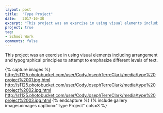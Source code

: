 ```yaml
---
layout: post
title:  "Type Project"
date:   2017-10-30
excerpt: "This project was an exercise in using visual elements including arrangement and typographical principles to attempt to emphasize different levels of text."
project: true
tag:
- School Work
comments: false
---
```


This project was an exercise in using visual elements including arrangement and typographical principles to attempt to emphasize different levels of text.

{% capture images %}
  http://s1125.photobucket.com/user/CodyJosephTerreClark/media/type%20project%2001.jpg.html
  http://s1125.photobucket.com/user/CodyJosephTerreClark/media/type%20project%2002.jpg.html
  http://s1125.photobucket.com/user/CodyJosephTerreClark/media/type%20project%2003.jpg.html
{% endcapture %}
{% include gallery images=images caption="Type Project" cols=3 %}
